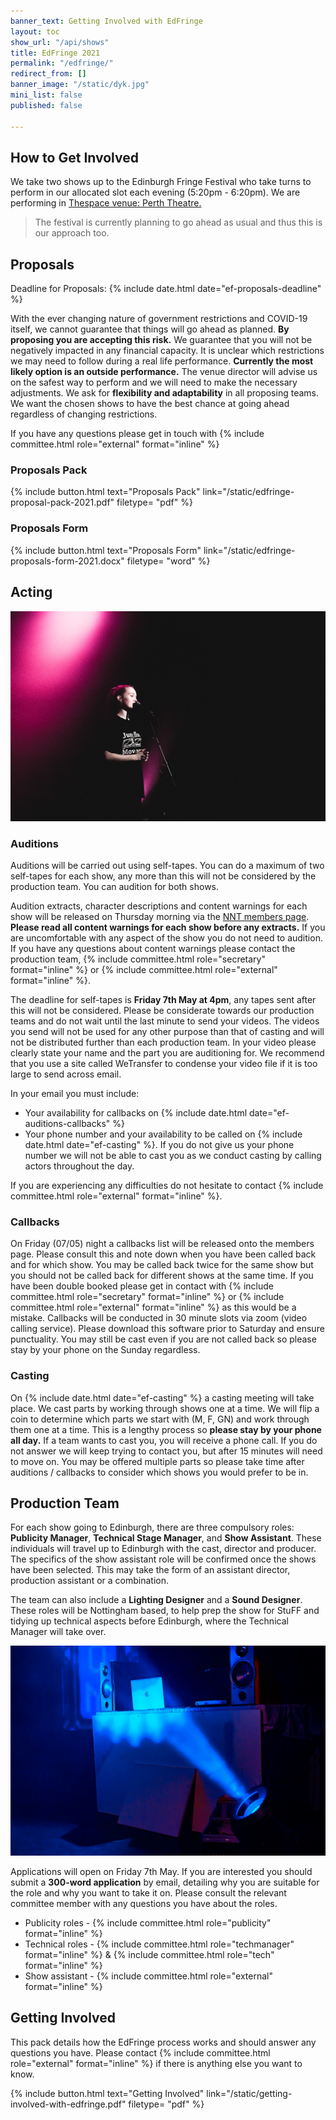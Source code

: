 ```yaml
---
banner_text: Getting Involved with EdFringe
layout: toc
show_url: "/api/shows"
title: EdFringe 2021
permalink: "/edfringe/"
redirect_from: []
banner_image: "/static/dyk.jpg"
mini_list: false
published: false

---
```

## How to Get Involved 

We take two shows up to the Edinburgh Fringe Festival who take turns to perform in our allocated slot each evening (5:20pm - 6:20pm). We are performing in [Thespace venue: Perth Theatre.](https://www.thespaceuk.com/venue-specifications/thespace-on-north-bridge-perth/ "TheSpace venue: Perth Theatre")

> The festival is currently planning to go ahead as usual and thus this is our approach too.

## Proposals

Deadline for Proposals: {% include date.html date="ef-proposals-deadline" %}

With the ever changing nature of government restrictions and COVID-19 itself, we cannot guarantee that things will go ahead as planned. **By proposing you are accepting this risk.** We guarantee that you will not be negatively impacted in any financial capacity. It is unclear which restrictions we may need to follow during a real life performance. **Currently the most likely option is an outside performance.** The venue director will advise us on the safest way to perform and we will need to make the necessary adjustments. We ask for **flexibility and adaptability** in all proposing teams. We want the chosen shows to have the best chance at going ahead regardless of changing restrictions.

If you have any questions please get in touch with {% include committee.html role="external" format="inline" %}

### Proposals Pack

{% include button.html text="Proposals Pack" link="/static/edfringe-proposal-pack-2021.pdf" filetype= "pdf" %}

### Proposals Form

{% include button.html text="Proposals Form" link="/static/edfringe-proposals-form-2021.docx" filetype= "word" %}

## Acting

![](/static/ofc-3.jpg)

### Auditions

Auditions will be carried out using self-tapes. You can do a maximum of two self-tapes for each show, any more than this will not be considered by the production team. You can audition for both shows.

Audition extracts, character descriptions and content warnings for each show will be released on Thursday morning via the [NNT members page](https://www.facebook.com/groups/2747053805538161 "NNT members page"). **Please read all content warnings for each show before any extracts.** If you are uncomfortable with any aspect of the show you do not need to audition. If you have any questions about content warnings please contact the production team, {% include committee.html role="secretary" format="inline" %} or {% include committee.html role="external" format="inline" %}.

The deadline for self-tapes is **Friday 7th May at 4pm**, any tapes sent after this will not be considered. Please be considerate towards our production teams and do not wait until the last minute to send your videos. The videos you send will not be used for any other purpose than that of casting and will not be distributed further than each production team. In your video please clearly state your name and the part you are auditioning for. We recommend that you use a site called WeTransfer to condense your video file if it is too large to send across email.

In your email you must include:

* Your availability for callbacks on {% include date.html date="ef-auditions-callbacks" %}
* Your phone number and your availability to be called on {% include date.html date="ef-casting" %}. If you do not give us your phone number we will not be able to cast you as we conduct casting by calling actors throughout the day.

If you are experiencing any difficulties do not hesitate to contact {% include committee.html role="external" format="inline" %}.

### Callbacks

On Friday (07/05) night a callbacks list will be released onto the members page. Please consult this and note down when you have been called back and for which show. You may be called back twice for the same show but you should not be called back for different shows at the same time. If you have been double booked please get in contact with {% include committee.html role="secretary" format="inline" %} or {% include committee.html role="external" format="inline" %} as this would be a mistake. Callbacks will be conducted in 30 minute slots via zoom (video calling service). Please download this software prior to Saturday and ensure punctuality. You may still be cast even if you are not called back so please stay by your phone on the Sunday regardless.

### Casting

On {% include date.html date="ef-casting" %} a casting meeting will take place. We cast parts by working through shows one at a time. We will flip a coin to determine which parts we start with (M, F, GN) and work through them one at a time. This is a lengthy process so **please stay by your phone all day.** If a team wants to cast you, you will receive a phone call. If you do not answer we will keep trying to contact you, but after 15 minutes will need to move on. You may be offered multiple parts so please take time after auditions / callbacks to consider which shows you would prefer to be in.

## Production Team

For each show going to Edinburgh, there are three compulsory roles: **Publicity Manager**, **Technical Stage Manager**, and **Show Assistant**. These individuals will travel up to Edinburgh with the cast, director and producer. The specifics of the show assistant role will be confirmed once the shows have been selected. This may take the form of an assistant director, production assistant or a combination.

The team can also include a **Lighting Designer** and a **Sound Designer**. These roles will be Nottingham based, to help prep the show for StuFF and tidying up technical aspects before Edinburgh, where the Technical Manager will take over.

![](/static/ofc-2.jpg)

Applications will open on Friday 7th May. If you are interested you should submit a **300-word application** by email, detailing why you are suitable for the role and why you want to take it on. Please consult the relevant committee member with any questions you have about the roles.

* Publicity roles - {% include committee.html role="publicity" format="inline" %}
* Technical roles - {% include committee.html role="techmanager" format="inline" %} & {% include committee.html role="tech" format="inline" %}
* Show assistant - {% include committee.html role="external" format="inline" %}

## Getting Involved

This pack details how the EdFringe process works and should answer any questions you have. Please contact {% include committee.html role="external" format="inline" %} if there is anything else you want to know.

{% include button.html text="Getting Involved" link="/static/getting-involved-with-edfringe.pdf" filetype= "pdf" %}